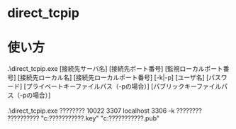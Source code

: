 # direct_tcpip
# 使い方
.\direct_tcpip.exe [接続先サーバ名] [接続先ポート番号] [監視ローカルポート番号] [接続先ローカル名] [接続先ローカルポート番号] [-k|-p] [ユーザ名] [パスワード] [プライベートキーファイルパス（-pの場合）] [パブリックキーファイルパス（-pの場合）]<br>
<br>
.\direct_tcpip.exe ???????? 10022 3307 localhost 3306 -k ???????? ?????????? "c:\???????????.key" "c:\???????????.pub"
